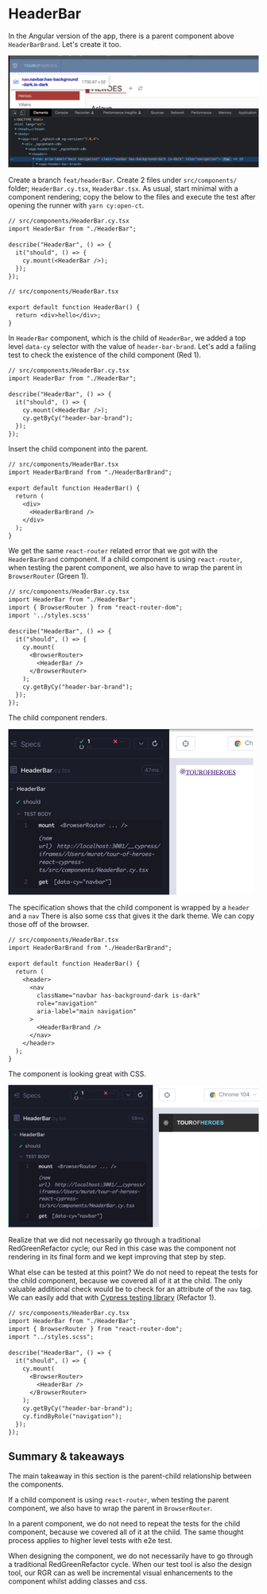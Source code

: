 # HeaderBar

In the Angular version of the app, there is a parent component above `HeaderBarBrand`. Let's create it too.

![HeaderBar-initial](../img/HeaderBar-initial.png)

Create a branch `feat/headerBar`. Create 2 files under `src/components/` folder; `HeaderBar.cy.tsx`, `HeaderBar.tsx`. As usual, start minimal with a component rendering; copy the below to the files and execute the test after opening the runner with `yarn cy:open-ct`.

```tsx
// src/components/HeaderBar.cy.tsx
import HeaderBar from "./HeaderBar";

describe("HeaderBar", () => {
  it("should", () => {
    cy.mount(<HeaderBar />);
  });
});
```

```tsx
// src/components/HeaderBar.tsx

export default function HeaderBar() {
  return <div>hello</div>;
}
```

In `HeaderBar` component, which is the child of `HeaderBar`, we added a top level `data-cy` selector with the value of `header-bar-brand`. Let's add a failing test to check the existence of the child component (Red 1).

```tsx
// src/components/HeaderBar.cy.tsx
import HeaderBar from "./HeaderBar";

describe("HeaderBar", () => {
  it("should", () => {
    cy.mount(<HeaderBar />);
    cy.getByCy("header-bar-brand");
  });
});
```

Insert the child component into the parent.

```tsx
// src/components/HeaderBar.tsx
import HeaderBarBrand from "./HeaderBarBrand";

export default function HeaderBar() {
  return (
    <div>
      <HeaderBarBrand />
    </div>
  );
}
```

We get the same `react-router` related error that we got with the `HeaderBarBrand` component. If a child component is using `react-router`, when testing the parent component, we also have to wrap the parent in `BrowserRouter` (Green 1).

```tsx
// src/components/HeaderBar.cy.tsx
import HeaderBar from "./HeaderBar";
import { BrowserRouter } from "react-router-dom";
import '../styles.scss'

describe("HeaderBar", () => {
  it("should", () => {
    cy.mount(
      <BrowserRouter>
        <HeaderBar />
      </BrowserRouter>
    );
    cy.getByCy("header-bar-brand");
  });
});
```

The child component renders.

![HeaderBar-Green1](../img/HeaderBar-Green1.png)

The specification shows that the child component is wrapped by a `header` and a `nav` There is also some css that gives it the dark theme. We can copy those off of the browser.

```tsx
// src/components/HeaderBar.tsx
import HeaderBarBrand from "./HeaderBarBrand";

export default function HeaderBar() {
  return (
    <header>
      <nav
        className="navbar has-background-dark is-dark"
        role="navigation"
        aria-label="main navigation"
      >
        <HeaderBarBrand />
      </nav>
    </header>
  );
}
```

The component is looking great with CSS.

![HeaderBar-css](../img/HeaderBar-css.png)

Realize that we did not necessarily go through a traditional RedGreenRefactor cycle; our Red in this case was the component not rendering in its final form and we kept improving that step by step.

What else can be tested at this point? We do not need to repeat the tests for the child component, because we covered all of it at the child. The only valuable additional check would be to check for an attribute of the `nav` tag. We can easily add that with [Cypress testing library](https://testing-library.com/docs/cypress-testing-library/intro/) (Refactor 1).

```tsx
// src/components/HeaderBar.cy.tsx
import HeaderBar from "./HeaderBar";
import { BrowserRouter } from "react-router-dom";
import "../styles.scss";

describe("HeaderBar", () => {
  it("should", () => {
    cy.mount(
      <BrowserRouter>
        <HeaderBar />
      </BrowserRouter>
    );
    cy.getByCy("header-bar-brand");
    cy.findByRole("navigation");
  });
});
```

## Summary & takeaways

The main takeaway in this section is the parent-child relationship between the components.

If a child component is using `react-router`, when testing the parent component, we also have to wrap the parent in `BrowserRouter`.

In a parent component, we do not need to repeat the tests for the child component, because we covered all of it at the child. The same thought process applies to higher level tests with e2e test.

When designing the component, we do not necessarily have to go through a traditional RedGreenRefactor cycle. When our test tool is also the design tool, our RGR can as well be incremental visual enhancements to the component whilst adding classes and css.


